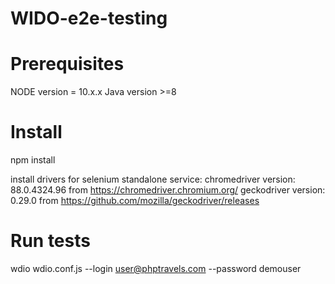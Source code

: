 # WIDO-e2e-testing

# Prerequisites
NODE version = 10.x.x
Java version >=8

# Install
npm install

install drivers for selenium standalone service:
chromedriver version: 88.0.4324.96 from https://chromedriver.chromium.org/
geckodriver version: 0.29.0 from https://github.com/mozilla/geckodriver/releases

# Run tests
wdio wdio.conf.js --login user@phptravels.com  --password demouser
